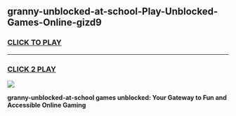 
## granny-unblocked-at-school-Play-Unblocked-Games-Online-gizd9
<h3>
<a href="https://premium76.site?title=granny-unblocked-at-school&ref=25A">CLICK TO PLAY</a></h3>
<hr>

<h3>
<a href="https://premium76.site?title=granny-unblocked-at-school&ref=25A">CLICK 2 PLAY</a>
  
</h3>

<a href="https://premium76.site?title=granny-unblocked-at-school&ref=25A"><img src="https://clearcache.store/games.png"></a>


**granny-unblocked-at-school games unblocked: Your Gateway to Fun and Accessible Online Gaming**
